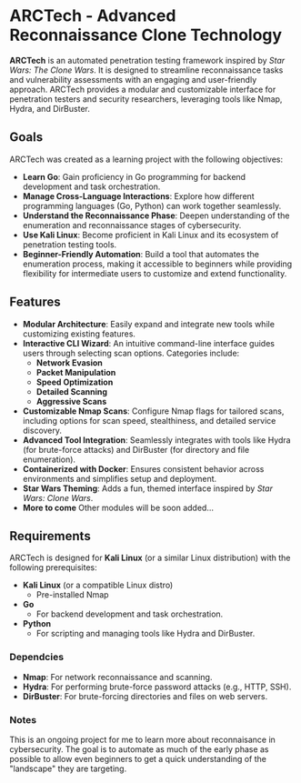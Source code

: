# ARCTech - Advanced Reconnaissance Clone Technology

**ARCTech** is an automated penetration testing framework inspired by *Star Wars: The Clone Wars*. It is designed to streamline reconnaissance tasks and vulnerability assessments with an engaging and user-friendly approach. ARCTech provides a modular and customizable interface for penetration testers and security researchers, leveraging tools like Nmap, Hydra, and DirBuster. 
## Goals

ARCTech was created as a learning project with the following objectives:

- **Learn Go**: Gain proficiency in Go programming for backend development and task orchestration.
- **Manage Cross-Language Interactions**: Explore how different programming languages (Go, Python) can work together seamlessly.
- **Understand the Reconnaissance Phase**: Deepen understanding of the enumeration and reconnaissance stages of cybersecurity.
- **Use Kali Linux**: Become proficient in Kali Linux and its ecosystem of penetration testing tools.
- **Beginner-Friendly Automation**: Build a tool that automates the enumeration process, making it accessible to beginners while providing flexibility for intermediate users to customize and extend functionality.

## Features

- **Modular Architecture**: Easily expand and integrate new tools while customizing existing features.
- **Interactive CLI Wizard**: An intuitive command-line interface guides users through selecting scan options. Categories include:
  - **Network Evasion**
  - **Packet Manipulation**
  - **Speed Optimization**
  - **Detailed Scanning**
  - **Aggressive Scans**
- **Customizable Nmap Scans**: Configure Nmap flags for tailored scans, including options for scan speed, stealthiness, and detailed service discovery.
- **Advanced Tool Integration**: Seamlessly integrates with tools like Hydra (for brute-force attacks) and DirBuster (for directory and file enumeration).
- **Containerized with Docker**: Ensures consistent behavior across environments and simplifies setup and deployment.
- **Star Wars Theming**: Adds a fun, themed interface inspired by *Star Wars: Clone Wars*.
- **More to come** Other modules will be soon added...

## Requirements

ARCTech is designed for **Kali Linux** (or a similar Linux distribution) with the following prerequisites:

- **Kali Linux** (or a compatible Linux distro)
  - Pre-installed Nmap
- **Go**
  - For backend development and task orchestration.
- **Python**
  - For scripting and managing tools like Hydra and DirBuster.

### Dependcies
- **Nmap**: For network reconnaissance and scanning.
- **Hydra**: For performing brute-force password attacks (e.g., HTTP, SSH).
- **DirBuster**: For brute-forcing directories and files on web servers.


### Notes
This is an ongoing project for me to learn more about reconnaisance in cybersecurity. The goal is to automate as much of the early phase as possible to allow even beginners to get a quick understanding of the "landscape" they are targeting. 

